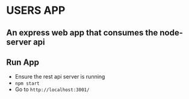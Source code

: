 # USERS APP
## An express web app that consumes the node-server api

## Run App
- Ensure the rest api server is running
- `npm start`
- Go to `http://localhost:3001/`